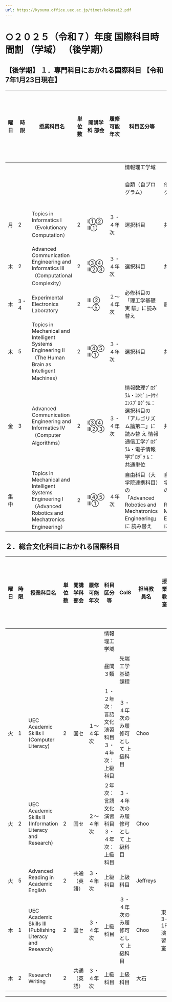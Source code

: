 ```yaml
---
url: https://kyoumu.office.uec.ac.jp/timet/kokusai2.pdf
---
```


# ○２０２５（令和７）年度 国際科目時間割 （学域） （後学期）
## 【後学期】 １．専門科目におかれる国際科目 【令和7年1月23日現在】





















|曜日|時限|授業科目名|単位数|開講学科 部会|履修可能 年次|科目区分等|Col8|Col9|担当教員名|授業教室|備考 （履修にあたっての注意事項等）|
|---|---|---|---|---|---|---|---|---|---|---|---|
|||||||情報理工学域||||||
|||||||自類（自プログラム）|他類（他プログラム）|先端工学基礎課程||||
|月|2|Topics in Informatics Ⅰ （Evolutionary Computation）|2|Ⅰ①② Ⅱ①|３・４年次|選択科目|共通単位|専門科目の選択科目|佐藤（寛）|||
|木|2|Advanced Communication Engineering and Informatics Ⅲ （Computational Complexity）|2|Ⅰ③④ Ⅱ②③|３・４年次|選択科目|共通単位|専門科目の選択科目|垂井|||
|木|3・4|Experimental Electronics Laboratory|2|Ⅲ ②～⑤|２～４年次|必修科目の「理工学基礎実 験」に読み替え|履修不可|履修不可|岸本・Nayak|||
|木|5|Topics in Mechanical and Intelligent Systems Engineering Ⅱ（The Human Brain as Intelligent Machines）|2|Ⅱ④⑤ Ⅲ①|３・４年次|選択科目|共通単位|専門科目の選択科目|宮脇|||
|金|3|Advanced Communication Engineering and Informatics Ⅳ （Computer Algorithms）|2|Ⅰ③④ Ⅱ②③|３・４年次|情報数理ﾌﾟﾛｸﾞﾗﾑ・ｺﾝﾋﾟｭｰﾀｻｲｴﾝｽﾌﾟﾛｸﾞﾗﾑ： 選択科目の「アルゴリズム論第二」に読み替 え 情報通信工学ﾌﾟﾛｸﾞﾗﾑ・電子情報学ﾌﾟﾛｸﾞﾗ ﾑ：共通単位|共通単位|専門科目の選択科目|小林（聡）|||
|集中||Topics in Mechanical and Intelligent Systems Engineering Ⅰ （Advanced Robotics and Mechatronics Engineering）|2|Ⅱ④⑤ Ⅲ①|４年次|自由科目（大学院連携科目）の「Advanced Robotics and Mechatronics Engineering」に 読み替え|自由科目（大学院連携科目）の「Advanced Robotics and Mechatronics Engineering」に 読み替え|履修不可||||

## ２．総合文化科目におかれる国際科目













|曜日|時限|授業科目名|単位数|開講学科 部会|履修可能 年次|科目区分等|Col8|担当教員名|授業教室|備考 （履修にあたっての注意事項等）|
|---|---|---|---|---|---|---|---|---|---|---|
|||||||情報理工学域|||||
|||||||昼間３類|先端工学基礎課程||||
|火|1|UEC Academic Skills I (Computer Literacy)|2|国セ|１～４年次|１・２年次：言語文化演習科目 ３・４年次：上級科目|３・４年次のみ履修可として 上級科目|Choo|||
|火|2|UEC Academic Skills Ⅱ (Information Literacy and Research)|2|国セ|２～４年次|２年次：言語文化演習科目 ３・４年次：上級科目|３・４年次のみ履修可として 上級科目|Choo|||
|火|5|Advanced Reading in Academic English|2|共通 （英語）|３・４年次|上級科目|上級科目|Jeffreys|||
|木|1|UEC Academic Skills Ⅲ (Publishing Literacy and Research)|2|国セ|３・４年次|上級科目|３・４年次のみ履修可として 上級科目|Choo|東3-1F演習室||
|木|2|Research Writing|2|共通 （英語）|３・４年次|上級科目|上級科目|大石|||


-----


